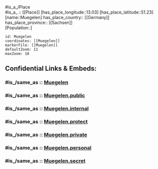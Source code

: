 ﻿---
confidential: public
isDeleted: false
location:
- 51.23
- 13.03
mapmarker: city
mapzoom:
- 7
- 12
SpocWebEntityId: 32649
tags:
- geo/City
type: City
---

#is_a_/Place  
#is_a_ :: [[Place]] 
[has_place_longitude::13.03] 
[has_place_latitude::51.23] 
[name::Muegelen] 
has_place_country:: [[Germany]]  
has_place_province:: [[Sachsen]]  
[Population::] 



```leaflet
id: Muegelen
coordinates: [[Muegelen]] 
markerFile: [[Muegelen]] 
defaultZoom: 11 
maxZoom: 18
```


## Confidential Links & Embeds: 

### #is_/same_as :: [Muegelen](/_Standards/Earth/Continent/Europe/Europe~Central/Germany/Germany~East/Sachsen/counties~Sachsen/Nordsachsen/cities~Nordsachsen/Mügeln/City/Muegelen.md) 

### #is_/same_as :: [Muegelen.public](/_public/Earth/Continent/Europe/Europe~Central/Germany/Germany~East/Sachsen/counties~Sachsen/Nordsachsen/cities~Nordsachsen/Mügeln/City/Muegelen.public.md) 

### #is_/same_as :: [Muegelen.internal](/_internal/Earth/Continent/Europe/Europe~Central/Germany/Germany~East/Sachsen/counties~Sachsen/Nordsachsen/cities~Nordsachsen/Mügeln/City/Muegelen.internal.md) 

### #is_/same_as :: [Muegelen.protect](/_protect/Earth/Continent/Europe/Europe~Central/Germany/Germany~East/Sachsen/counties~Sachsen/Nordsachsen/cities~Nordsachsen/Mügeln/City/Muegelen.protect.md) 

### #is_/same_as :: [Muegelen.private](/_private/Earth/Continent/Europe/Europe~Central/Germany/Germany~East/Sachsen/counties~Sachsen/Nordsachsen/cities~Nordsachsen/Mügeln/City/Muegelen.private.md) 

### #is_/same_as :: [Muegelen.personal](/_personal/Earth/Continent/Europe/Europe~Central/Germany/Germany~East/Sachsen/counties~Sachsen/Nordsachsen/cities~Nordsachsen/Mügeln/City/Muegelen.personal.md) 

### #is_/same_as :: [Muegelen.secret](/_secret/Earth/Continent/Europe/Europe~Central/Germany/Germany~East/Sachsen/counties~Sachsen/Nordsachsen/cities~Nordsachsen/Mügeln/City/Muegelen.secret.md)

